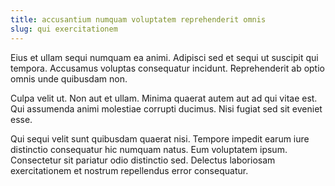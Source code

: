 ```yaml
---
title: accusantium numquam voluptatem reprehenderit omnis
slug: qui exercitationem
---
```


Eius et ullam sequi numquam ea animi. Adipisci sed et sequi ut suscipit qui tempora. Accusamus voluptas consequatur incidunt. Reprehenderit ab optio omnis unde quibusdam non.

Culpa velit ut. Non aut et ullam. Minima quaerat autem aut ad qui vitae est. Qui assumenda animi molestiae corrupti ducimus. Nisi fugiat sed sit eveniet esse.

Qui sequi velit sunt quibusdam quaerat nisi. Tempore impedit earum iure distinctio consequatur hic numquam natus. Eum voluptatem ipsum. Consectetur sit pariatur odio distinctio sed. Delectus laboriosam exercitationem et nostrum repellendus error consequatur.
